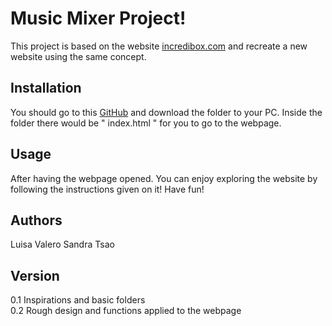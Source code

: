 # Music Mixer Project!

This project is based on the website [incredibox.com](https://www.incredibox.com/) and recreate a new website using the same concept.

## Installation

You should go to this [GitHub](https://github.com/luisavm/Valero_L_Tsao_S_Music_Mixer) and download the folder to your PC. Inside the folder there would be " index.html " for you to go to the webpage.

## Usage

After having the webpage opened. You can enjoy exploring the website by following the instructions given on it! Have fun!

## Authors

Luisa Valero
Sandra Tsao

## Version

0.1 Inspirations and basic folders\
0.2 Rough design and functions applied to the webpage